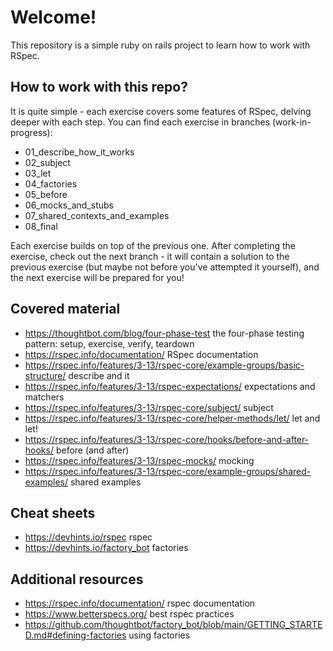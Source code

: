 # Welcome!
This repository is a simple ruby on rails project to learn how to work with RSpec.

## How to work with this repo?
It is quite simple - each exercise covers some features of RSpec, delving deeper with each step.
You can find each exercise in branches (work-in-progress):
- 01_describe_how_it_works
- 02_subject
- 03_let
- 04_factories
- 05_before
- 06_mocks_and_stubs
- 07_shared_contexts_and_examples
- 08_final

Each exercise builds on top of the previous one. After completing the exercise, check out the next branch -
it will contain a solution to the previous exercise (but maybe not before you've attempted it yourself),
and the next exercise will be prepared for you!

## Covered material
- https://thoughtbot.com/blog/four-phase-test the four-phase testing pattern: setup, exercise, verify, teardown
- https://rspec.info/documentation/ RSpec documentation
- https://rspec.info/features/3-13/rspec-core/example-groups/basic-structure/ describe and it
- https://rspec.info/features/3-13/rspec-expectations/ expectations and matchers
- https://rspec.info/features/3-13/rspec-core/subject/ subject
- https://rspec.info/features/3-13/rspec-core/helper-methods/let/ let and let!
- https://rspec.info/features/3-13/rspec-core/hooks/before-and-after-hooks/ before (and after)
- https://rspec.info/features/3-13/rspec-mocks/ mocking
- https://rspec.info/features/3-13/rspec-core/example-groups/shared-examples/ shared examples

## Cheat sheets
- https://devhints.io/rspec rspec
- https://devhints.io/factory_bot factories

## Additional resources
- https://rspec.info/documentation/ rspec documentation
- https://www.betterspecs.org/ best rspec practices
- https://github.com/thoughtbot/factory_bot/blob/main/GETTING_STARTED.md#defining-factories using factories
